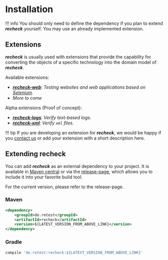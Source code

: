 # Installation

!!! info 
	You should only need to define the dependency if you plan to extend ***recheck*** yourself. You may use an already implemented extension.

## Extensions

***recheck*** is usually used with extensions that provide the capability for converting the objects of a specific technology into the domain model of ***recheck***.

Available extensions:

* [***recheck-web***](https://github.com/retest/recheck-web): *Testing websites and web applications based on [Selenium](https://www.seleniumhq.org/)*.
* *More to come*

Alpha extensions (Proof of concept):

* [***recheck-logs***](https://github.com/retest/recheck-logs): *Verify text-based logs*.
* [***recheck-xml***](https://github.com/retest/recheck-xml): *Verify `xml` files*.

!!! tip
	If you are developing an extension for ***recheck***, we would be happy if you [contact us](https://retest.de/contact-us/) or add your extension with a short description here.

## Extending recheck

You can add ***recheck*** as an external dependency to your project. It is available in [Maven central](https://mvnrepository.com/artifact/de.retest/recheck) or via the [release-page](https://github.com/retest/recheck/releases), which allows you to include it into your favorite build tool.

For the current version, please refer to the release-page.

### Maven

```xml
<dependency>
	<groupId>de.retest</groupId>
	<artifactId>recheck</artifactId>
	<version>${LATEST_VERSION_FROM_ABOVE_LINK}</version>
</dependency>
```

### Gradle

```gradle
compile 'de.retest:recheck:${LATEST_VERSION_FROM_ABOVE_LINK}'
```
